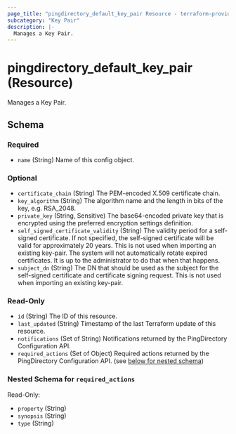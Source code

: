 ```yaml
---
page_title: "pingdirectory_default_key_pair Resource - terraform-provider-pingdirectory"
subcategory: "Key Pair"
description: |-
  Manages a Key Pair.
---
```


# pingdirectory_default_key_pair (Resource)

Manages a Key Pair.



<!-- schema generated by tfplugindocs -->
## Schema

### Required

- `name` (String) Name of this config object.

### Optional

- `certificate_chain` (String) The PEM-encoded X.509 certificate chain.
- `key_algorithm` (String) The algorithm name and the length in bits of the key, e.g. RSA_2048.
- `private_key` (String, Sensitive) The base64-encoded private key that is encrypted using the preferred encryption settings definition.
- `self_signed_certificate_validity` (String) The validity period for a self-signed certificate. If not specified, the self-signed certificate will be valid for approximately 20 years. This is not used when importing an existing key-pair. The system will not automatically rotate expired certificates. It is up to the administrator to do that when that happens.
- `subject_dn` (String) The DN that should be used as the subject for the self-signed certificate and certificate signing request. This is not used when importing an existing key-pair.

### Read-Only

- `id` (String) The ID of this resource.
- `last_updated` (String) Timestamp of the last Terraform update of this resource.
- `notifications` (Set of String) Notifications returned by the PingDirectory Configuration API.
- `required_actions` (Set of Object) Required actions returned by the PingDirectory Configuration API. (see [below for nested schema](#nestedatt--required_actions))

<a id="nestedatt--required_actions"></a>
### Nested Schema for `required_actions`

Read-Only:

- `property` (String)
- `synopsis` (String)
- `type` (String)



